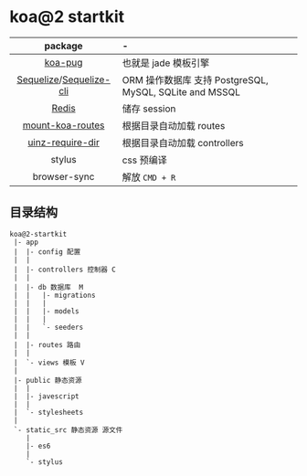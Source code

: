 # koa@2 startkit

| package | - |
|:-:|:-|
| [koa-pug](https://github.com/chrisyip/koa-pug) | 也就是 jade 模板引擎 |
| [Sequelize](http://docs.sequelizejs.com/en/latest/)/[Sequelize-cli](https://github.com/sequelize/cli) | ORM 操作数据库 支持 PostgreSQL, MySQL, SQLite and MSSQL |
| [Redis](http://redis.io/) | 储存 session |
| [mount-koa-routes](https://github.com/moajs/mount-koa-routes) | 根据目录自动加载 routes |
| [uinz-require-dir](https://github.com/uinz/uinz-require-dir) | 根据目录自动加载 controllers |
| stylus | css 预编译|
| browser-sync | 解放 `CMD + R` |

## 目录结构
```
koa@2-startkit
 |- app
 |  |- config 配置
 |  |
 |  |- controllers 控制器 C
 |  |
 |  |- db 数据库  M
 |  |   |- migrations
 |  |   |
 |  |   |- models
 |  |   |
 |  |   `- seeders
 |  |
 |  |- routes 路由
 |  |
 |  `- views 模板 V
 |
 |- public 静态资源
 |  |
 |  |- javescript
 |  |
 |  `- stylesheets
 |
 `- static_src 静态资源 源文件
    |
    |- es6
    |
    `- stylus
```